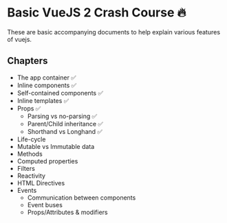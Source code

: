 # Basic VueJS 2 Crash Course 🔥

These are basic accompanying documents to help explain various features of vuejs.

## Chapters

* The app container ✅
* Inline components ✅
* Self-contained components ✅
* Inline templates ✅
* Props ✅
  * Parsing vs no-parsing ✅
  * Parent/Child inheritance ✅
  * Shorthand vs Longhand ✅
* Life-cycle
* Mutable vs Immutable data
* Methods
* Computed properties
* Filters
* Reactivity
* HTML Directives
* Events
  * Communication between components
  * Event buses
  * Props/Attributes & modifiers

